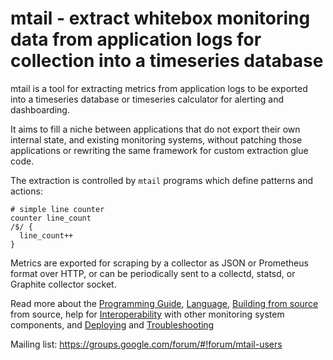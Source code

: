 mtail - extract whitebox monitoring data from application logs for collection into a timeseries database
========================================================================================================

mtail is a tool for extracting metrics from application logs to be exported into a timeseries database or timeseries calculator for alerting and dashboarding.

It aims to fill a niche between applications that do not export their own internal state, and existing monitoring systems, without patching those applications or rewriting the same framework for custom extraction glue code.

The extraction is controlled by `mtail` programs which define patterns and actions:

    # simple line counter
    counter line_count
    /$/ {
      line_count++
    }

Metrics are exported for scraping by a collector as JSON or Prometheus format
over HTTP, or can be periodically sent to a collectd, statsd, or Graphite
collector socket.

Read more about the [Programming Guide](Programming-Guide), [Language](Language), [Building from source](Building) from source, help for [Interoperability](Interoperability) with other monitoring system components, and [Deploying](Deploying) and [Troubleshooting](Troubleshooting)

Mailing list: https://groups.google.com/forum/#!forum/mtail-users
